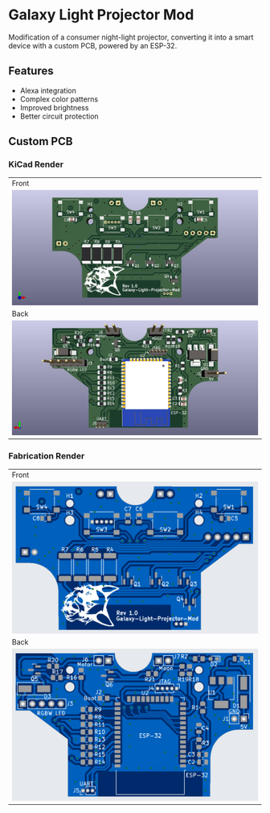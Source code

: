 # Galaxy Light Projector Mod
Modification of a consumer night-light projector, converting it into a smart device with a custom PCB, powered by an ESP-32.

## Features
- Alexa integration
- Complex color patterns
- Improved brightness
- Better circuit protection

## Custom PCB

### KiCad Render
<table>
  <tr>
    <td>Front</td>
  </tr>
    <td><img src="PCB/Examples/Front.jpg"></td>
  </tr>
  <tr>
    <td>Back</td>
  </tr>
  <tr>
    <td><img src="PCB/Examples/Back.jpg"></td>
 </table>

 ### Fabrication Render
  <table>
    <tr>
      <td>Front</td>
    </tr>
      <td><img src="PCB/Examples/FabFront.png"></td>
    </tr>
    <tr>
      <td>Back</td>
    </tr>
    <tr>
      <td><img src="PCB/Examples/FabBack.png"></td>
